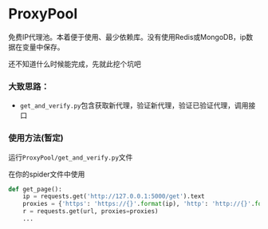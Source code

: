 # ProxyPool
免费IP代理池。本着便于使用、最少依赖库。没有使用Redis或MongoDB，ip数据在变量中保存。

还不知道什么时候能完成，先就此挖个坑吧

### 大致思路：
- `get_and_verify.py`包含获取新代理，验证新代理，验证已验证代理，调用接口

### 使用方法(暂定)
运行`ProxyPool/get_and_verify.py`文件

在你的spider文件中使用
```python
def get_page():
    ip = requests.get('http://127.0.0.1:5000/get').text
    proxies = {'https': 'https://{}'.format(ip), 'http': 'http://{}'.format(ip)}
    r = requests.get(url, proxies=proxies)
    ...
```
